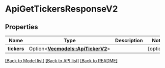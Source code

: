 # ApiGetTickersResponseV2

## Properties

Name | Type | Description | Notes
------------ | ------------- | ------------- | -------------
**tickers** | Option<[**Vec<models::ApiTickerV2>**](apiTickerV2.md)> |  | [optional]

[[Back to Model list]](../README.md#documentation-for-models) [[Back to API list]](../README.md#documentation-for-api-endpoints) [[Back to README]](../README.md)


